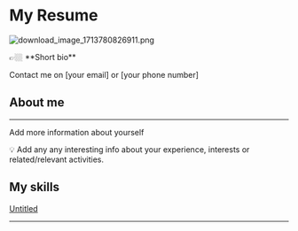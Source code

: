 # My Resume

![download_image_1713780826911.png](https://images.unsplash.com/photo-1664575600850-c4b712e6e2bf?ixlib=rb-4.0.3&q=85&fm=jpg&crop=entropy&cs=srgb)

<aside>
👉🏼  **Short bio**

</aside>

Contact me on [your email] or [your phone number]

## About me

---

Add more information about yourself

<aside>
💡 Add any any interesting info about your experience, interests or related/relevant activities.

</aside>

## My skills

[Untitled](Untitled%20199680d7e00981ee991edd71a093e7c7.csv)

---
